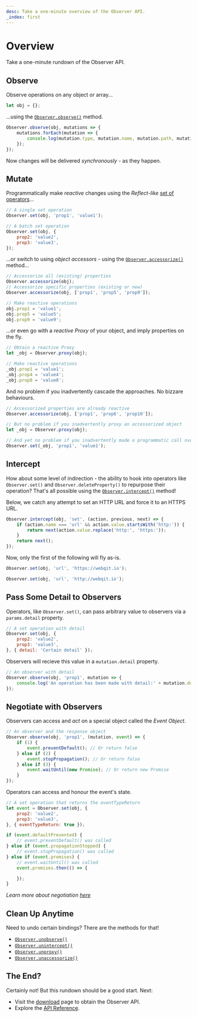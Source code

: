 ```yaml
---
desc: Take a one-minute overview of the Observer API.
_index: first
---
```

# Overview

Take a one-minute rundown of the Observer API.

## Observe

Observe operations on any object or array...

```js
let obj = {};
```

...using the [`Observer.observe()`](../../api/reactions/observe) method.

```js
Observer.observe(obj, mutations => {
    mutations.forEach(mutation => {
        console.log(mutation.type, mutation.name, mutation.path, mutation.value, mutation.oldValue);
    });
});
```

Now changes will be delivered *synchronously* - as they happen.

## Mutate

Programmatically make *reactive* changes using the *Reflect-like* [set of operators](../../api/actions)...

```js
// A single set operation
Observer.set(obj, 'prop1', 'value1');
```
```js
// A batch set operation
Observer.set(obj, {
    prop2: 'value2',
    prop3: 'value3',
});
```

...or switch to using *object accessors* - using the [`Observer.accessorize()`](../../api/actors/accessorize) method...

```js
// Accessorize all (existing) properties
Observer.accessorize(obj);
// Accessorize specific properties (existing or new)
Observer.accessorize(obj, ['prop1', 'prop5', 'prop9']);
```
```js
// Make reactive operations
obj.prop1 = 'value1';
obj.prop5 = 'value5';
obj.prop9 = 'value9';
```

...or even go with a *reactive Proxy* of your object, and imply properties on the fly.

```js
// Obtain a reactive Proxy
let _obj = Observer.proxy(obj);
```
```js
// Make reactive operations
_obj.prop1 = 'value1';
_obj.prop4 = 'value4';
_obj.prop8 = 'value8';
```

And no problem if you inadvertently cascade the approaches. No bizzare behaviours.

```js
// Accessorized properties are already reactive
Observer.accessorize(obj, ['prop1', 'prop6', 'prop10']);

// But no problem if you inadvertently proxy an accessorized object
let _obj = Observer.proxy(obj);

// And yet no problem if you inadvertently made a programmatic call over an already reactive Proxy
Observer.set(_obj, 'prop1', 'value1');
```

## Intercept

How about some level of indirection - the ability to hook into operators like `Observer.set()` and  `Observer.deleteProperty()` to repurpose their operation? That's all possible using the [`Observer.intercept()`](../../api/reactions/intercept) method!

Below, we catch any attempt to set an HTTP URL and force it to an HTTPS URL.

```js
Observer.intercept(obj, 'set', (action, previous, next) => {
    if (action.name === 'url' && action.value.startsWith('http:')) {
        return next(action.value.replace('http:', 'https:'));
    }
    return next();
});
```

Now, only the first of the following will fly as-is.

```js
Observer.set(obj, 'url', 'https://webqit.io');
```
```js
Observer.set(obj, 'url', 'http://webqit.io');
```

## Pass Some Detail to Observers

Operators, like `Observer.set()`, can pass arbitrary value to observers via a `params.detail` property.

```js
// A set operation with detail
Observer.set(obj, {
    prop2: 'value2',
    prop3: 'value3',
}, { detail: 'Certain detail' });
```

Observers will recieve this value in a `mutation.detail` property.

```js
// An observer with detail
Observer.observe(obj, 'prop1', mutation => {
    console.log('An operation has been made with detail:' + mutation.detail);
});
```

## Negotiate with Observers

Observers can access and *act* on a special object called the *Event Object*.

```js
// An observer and the response object
Observer.observe(obj, 'prop1', (mutation, event) => {
    if (1) {
        event.preventDefault(); // Or return false
    } else if (2) {
        event.stopPropagation(); // Or return false
    } else if (3) {
        event.waitUntil(new Promise); // Or return new Promise
    }
});
```

Operators can access and honour the event's state.

```js
// A set operation that returns the eventTypeReturn
let event = Observer.set(obj, {
    prop2: 'value2',
    prop3: 'value3',
}, { eventTypeReturn: true });
```

```js
if (event.defaultPrevented) {
    // event.preventDefault() was called
} else if (event.propagationStopped) {
    // event.stopPropagation() was called
} else if (event.promises) {
    // event.waitUntil() was called
    event.promises.then(() => {

    });
}
```

*Learn more about negotiation [here](../../api/core/Event#negotiating-with-operators)*

## Clean Up Anytime

Need to undo certain bindings? There are the methods for that!

+ [`Observer.unobserve()`](../../api/reactions/unobserve)
+ [`Observer.unintercept()`](../../api/reactions/unintercept)
+ [`Observer.unproxy()`](../../api/actors/unproxy)
+ [`Observer.unaccessorize()`](../../api/actors/unaccessorize)

## The End?

Certainly not! But this rundown should be a good start. Next:

+ Visit the [download](../download) page to obtain the Observer API.
+ Explore the [API Reference](../../api).
